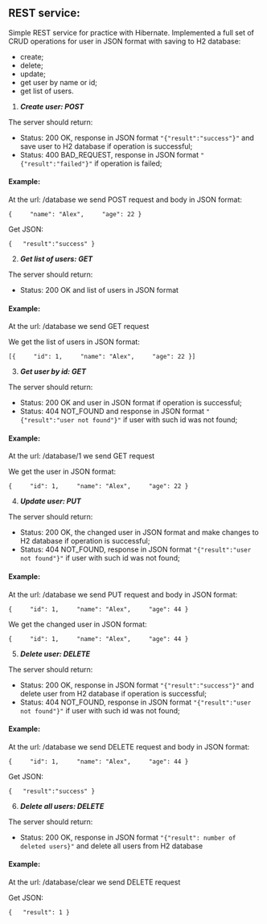 ## REST service:

Simple REST service for practice with Hibernate. Implemented a full set of CRUD operations for user in JSON format with saving to H2 database:
- create;
- delete;
- update;
- get user by name or id;
- get list of users.

1) ***Create user: POST***

The server should return:
- Status: 200 OK, response in JSON format `"{"result":"success"}"` and save user to H2 database if operation is successful;
- Status: 400 BAD_REQUEST, response in JSON format `"{"result":"failed"}"` if operation is failed;

#### Example:
At the url: /database we send POST request and body in JSON format:

`{
      "name": "Alex",
      "age": 22
}`

Get JSON:

`{
  "result":"success"
}`

2) ***Get list of users: GET***

The server should return:
- Status: 200 OK and list of users in JSON format

#### Example:
At the url: /database we send GET request

We get the list of users in JSON format:

`[{
    "id": 1,
    "name": "Alex",
    "age": 22
}]`

3) ***Get user by id: GET***

The server should return:
- Status: 200 OK and user in JSON format if operation is successful;
- Status: 404 NOT_FOUND and response in JSON format `"{"result":"user not found"}"` if user with such id was not found;

#### Example:
At the url: /database/1 we send GET request

We get the user in JSON format:

`{
    "id": 1,
    "name": "Alex",
    "age": 22
}`

4) ***Update user: PUT***

The server should return:
- Status: 200 OK, the changed user in JSON format and make changes to H2 database if operation is successful;
- Status: 404 NOT_FOUND, response in JSON format `"{"result":"user not found"}"` if user with such id was not found;

#### Example:
At the url: /database we send PUT request and body in JSON format:

`{
    "id": 1,
    "name": "Alex",
    "age": 44
}`

We get the changed user in JSON format:

`{
    "id": 1,
    "name": "Alex",
    "age": 44
}`

5) ***Delete user: DELETE***

The server should return:
- Status: 200 OK, response in JSON format `"{"result":"success"}"` and delete user from H2 database if operation is successful;
- Status: 404 NOT_FOUND, response in JSON format `"{"result":"user not found"}"` if user with such id was not found;

#### Example:
At the url: /database we send DELETE request and body in JSON format:

`{
    "id": 1,
    "name": "Alex",
    "age": 44
}`

Get JSON:

`{
  "result":"success"
}`

6) ***Delete all users: DELETE***

The server should return:
- Status: 200 OK, response in JSON format `"{"result": number of deleted users}"` and delete all users from H2 database

#### Example:
At the url: /database/clear we send DELETE request

Get JSON:

`{
  "result": 1
}`
